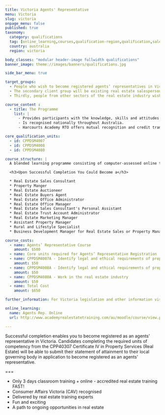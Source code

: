```yaml
---
title: Victoria Agents' Representative
menu: Victoria
slug: victoria
onpage_menu: false
published: true
taxonomy:
  category: qualifications
  tag: [online_learning,courses,qualification-region,qualification,sales registration,sales,sales consultants,victoria]
  country: australia
  region: victoria

body_classes: "modular header-image fullwidth qualifications"
banner_image: theme://images/banners/qualifications.jpg

side_bar_menu: true

target_groups:
  - People who wish to become registered agents’ representatives in Victoria. Usually this group will have had little or no experience in the industry.
  - The secondary client group will be existing real estate salespersons moving interstate or from another country wishing to register as an agents’ representative.
  - Thirdly, people from other sectors of the real estate industry wishing to further develop their knowledge or skills in specific areas; e.g. personal assistants, registered salespersons, real estate franchise owners and managers wanting to up-skill or remain current in real estate practice.

course_content :
  - title: The Programme
    list: |
      - Provides participants with the knowledge, skills and attitudes to demonstrate competency in three units from the CPP40307 Certificate IV in Property Services (Real Estate).
      - Is recognised nationally throughout Australia.
      - Harcourts Academy RTO offers mutual recognition and credit transfer, plus recognition of prior learning.

core_qualification_units:
  - id: CPPDSM4007
  - id: CPPDSM4008
  - id: CPPDSM4080

course_structure: |
  A blended learning programme consisting of computer-assessed online tasks followed by three days in-class training.

  <h3>Upon Successful Completion You Could Become a</h3>

  * Real Estate Sales Consultant
  * Property Manger
  * Real Estate Auctioneer
  * Real Estate Buyers Agent
  * Real Estate Office Administrator
  * Real Estate Office Manager
  * Real Estate Sales Consultant's Personal Assistant
  * Real Estate Trust Account Administrator
  * Real Estate Marketing Manager
  * Assistant Property Manager
  * Rural and Lifestyle Specialist
  * Business Development Manager for Real Estate Sales or Property Management

course_costs:
  - name: Agents’ Representative Course
    amount: $500
  - name: Core units required for Agents’ Representative Registration
  - name: CPPDSM4007A - Identify legal and ethical requirements of property management to complete work
    amount: $50
  - name: CPPDSM4008A - Identify legal and ethical requirements of property sales to complete work
    amount: $50
  - name: CPPDSM4080A - Work in the real estate industry
    amount: $50
  - name: Total Cost
    amount: $650

further_information: For Victoria legislation and other information visit [Consumer Affairs](http://www.consumer.vic.gov.au/businesses/licensed-businesses/estate-agents).

online_learning:
  name: Agents Rep. Online
  url: http://www.academyrealestatetraining.com/au/moodle/course/view.php?id=106

---
```


Successful completion enables you to become registered as an agents’ representative in Victoria. Candidates completing the required units of competency from the CPP40307 Certificate IV in Property Services (Real Estate) will be able to submit their statement of attainment to their local governing body in application to become registered as an agents’ representative.

===

* Only 3 days classroom training + online - accredited real estate training FAST!
* Consumer Affairs Victoria (CAV) recognised
* Delivered by real estate training experts
* Fun and exciting
* A path to ongoing opportunities in real estate
